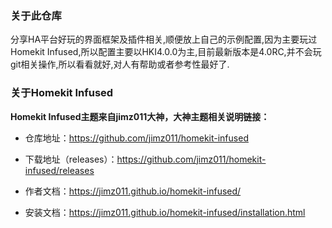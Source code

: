 ### 关于此仓库
分享HA平台好玩的界面框架及插件相关,顺便放上自己的示例配置,因为主要玩过Homekit Infused,所以配置主要以HKI4.0.0为主,目前最新版本是4.0RC,并不会玩git相关操作,所以看看就好,对人有帮助或者参考性最好了.

### 关于Homekit Infused

**Homekit Infused主题来自jimz011大神，大神主题相关说明链接：**

 - 仓库地址：https://github.com/jimz011/homekit-infused

 - 下载地址（releases）：https://github.com/jimz011/homekit-infused/releases

 - 作者文档：https://jimz011.github.io/homekit-infused/

 - 安装文档：https://jimz011.github.io/homekit-infused/installation.html